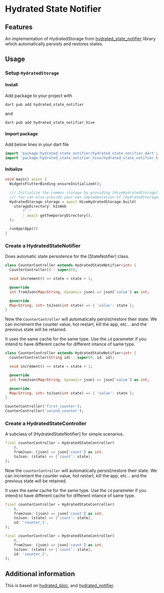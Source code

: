 # Hydrated State Notifier

## Features

An implementation of HydratedStorage from
[hydrated_state_notifier](https://pub.dev/packages/hydrated_state_notifier)
library which automatically persists and restores states.

## Usage

### Setup `HydratedStorage`

#### Install

Add package to your project with

```sh
dart pub add hydrated_state_notifier
```

and

```sh
dart pub add hydrated_state_notifier_hive
```

#### Import package

Add below lines in your dart file

```dart
import 'package:hydrated_state_notifier/hydrated_state_notifier.dart';
import 'package:hydrated_state_notifier_hive/hydrated_state_notifier_hive.dart';
```

#### Initialize

```dart
void main() async {
  WidgetsFlutterBinding.ensureInitialized();

  /// Initialize the common storage by providing [HiveHydratedStorage]. 
  /// You can also provide your own implementation of [HydratedStorage].
  HydratedStorage.storage = await HiveHydratedStorage.build(
    storageDirectory: kIsWeb
        ? ''
        : await getTemporaryDirectory(),
  );

  runApp(App())
}
```

### Create a HydratedStateNotifier

Does automatic state persistence for the [StateNotifier] class.

```dart
class CounterController extends HydratedStateNotifier<int> {
  CounterController() : super(0);

  void increment() => state = state + 1;

  @override
  int fromJson(Map<String, dynamic> json) => json['value'] as int;

  @override
  Map<String, int> toJson(int state) => { 'value': state };
}
```

Now the `CounterController` will automatically persist/restore their state. We
can increment the counter value, hot restart, kill the app, etc... and the
previous state will be retained.

It uses the same cache for the same type. Use the `id` parameter if you intend
to have different cache for different intance of same type.

```dart
class CounterController extends HydratedStateNotifier<int> {
  CounterController(String id) : super(0, id: id);

  void increment() => state = state + 1;

  @override
  int fromJson(Map<String, dynamic> json) => json['value'] as int;

  @override
  Map<String, int> toJson(int state) => { 'value': state };
}

CounterController('first_counter');
CounterController('second_counter');
```

### Create a HydratedStateController

A subclass of [HydratedStateNotifier] for simple scenarios.

```dart
final counterController = HydratedStateController(
    0,
    fromJson: (json) => json['count'] as int,
    toJson: (state) => {'count': state},
);
```

Now the `counterController` will automatically persist/restore their state. We
can increment the counter value, hot restart, kill the app, etc... and the
previous state will be retained.

It uses the same cache for the same type. Use the `id` parameter if you intend
to have different cache for different intance of same type.

```dart
final counterController = HydratedStateController(
    0,
    fromJson: (json) => json['count'] as int,
    toJson: (state) => {'count': state},
    id: 'counter_1',
);
```

```dart
final counterController = HydratedStateController(
    0,
    fromJson: (json) => json['count'] as int,
    toJson: (state) => {'count': state},
    id: 'counter_2',
);
```

## Additional information

This is based on [hydrated_bloc](https://pub.dev/packages/hydrated_bloc), and
[hydrated_notifier](https://pub.dev/packages/hydrated_notifier).
